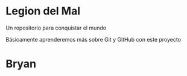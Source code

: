 # Legion del Mal
Un repositorio para conquistar el mundo

Básicamente aprenderemos más sobre Git y GitHub con este proyecto


# Bryan